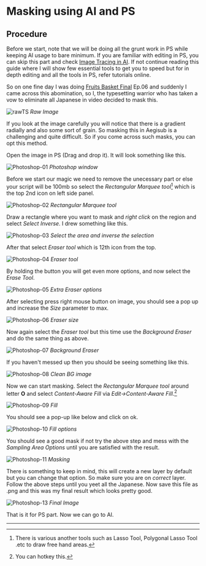 # Masking using AI and PS
## Procedure

Before we start, note that we will be
doing all the grunt work in PS while keeping
AI usage to bare minimum.
If you are familiar with editing in PS, 
you can skip this part and check 
[Image Tracing in AI](imageTrace.md).
If not continue reading this guide
where I will show few essential tools to get you to speed 
but for in depth editing and all the tools in PS, 
refer tutorials online.

So on one fine day I was doing [Fruits Basket Final][] Ep.06 
and suddenly I came across this abomination, so I,
the typesetting warrior who has taken a vow to eliminate 
all Japanese in video decided to mask this.

![rawTS](images/Masking/rawTS.png)
*Raw Image*

If you look at the image carefully you will notice 
that there is a gradient radially 
and also some sort of grain.
So masking this in Aegisub is a 
challenging and quite difficult. 
So if you come across such masks,
you can opt this method.

Open the image in PS (Drag and drop it).
It will look something like this.

![Photoshop-01](images/Masking/Photoshop-01.png)
*Photoshop window*

Before we start our magic we need to remove the 
unecessary part or else your
script will be 100mb
so select the *Rectangular Marquee tool*[^1]
which is the top 2nd icon on left side panel.

![Photoshop-02](images/Masking/Photoshop-02.png)
*Rectangular Marquee tool*

Draw a rectangle where you want to mask 
and *right click* on the region 
and select *Select Inverse*. 
I drew something like this. 

![Photoshop-03](images/Masking/Photoshop-03.png)
*Select the area and inverse the selection*

After that select *Eraser tool* 
which is 12th icon from the top.

![Photoshop-04](images/Masking/Photoshop-04.png) 
*Eraser tool*

By holding the button you will get even more options, 
and now select the *Erase Tool*.

![Photoshop-05](images/Masking/Photoshop-05.png)
*Extra Eraser options*

After selecting press right mouse button
on image, you should see 
a pop up and increase the *Size*
parameter to max. 

![Photoshop-06](images/Masking/Photoshop-06.png)
*Eraser size*

Now again select the *Eraser tool* but this time use the
*Background Eraser* and do the same thing as above.

![Photoshop-07](images/Masking/Photoshop-07.png)
*Background Eraser*

If you haven't messed up then you 
should be seeing something like this.

![Photoshop-08](images/Masking/Photoshop-08.png)
*Clean BG image*

Now we can start masking. 
Select the *Rectangular Marquee tool* around letter **O**
and select *Content-Aware Fill* 
via *Edit-\>Content-Aware Fill*.[^2]

![Photoshop-09](images/Masking/Photoshop-09.png)
*Fill*

You should see a pop-up like below and click on ok. 

![Photoshop-10](images/Masking/Photoshop-10.png)
*Fill options*

You should see a good mask if not 
try the above step and mess with the *Sampling Area Options* 
until you are satisfied with the result.

![Photoshop-11](images/Masking/Photoshop-11.png)
*Masking*

There is something to keep in mind, 
this will create a new layer by default 
but you can change that option. 
So make sure you are on *correct* layer. 
Follow the above steps until you yeet all the Japanese.
Now save this file as .png 
and this was my final result which looks pretty good. 

![Photoshop-13](images/Masking/Photoshop-13.png)
*Final Image*

That is it for PS part. 
Now we can go to AI.

***

[^1]: There is various another tools such as Lasso Tool, Polygonal Lasso Tool .etc to draw free hand areas.

[^2]: You can hotkey this.

[Fruits Basket Final]: https://myanimelist.net/anime/42938/Fruits_Basket__The_Final
